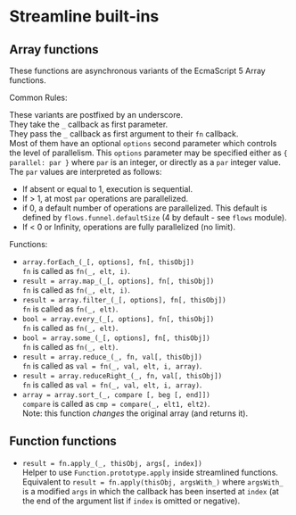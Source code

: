 
# Streamline built-ins
 
## Array functions  

These functions are asynchronous variants of the EcmaScript 5 Array functions.

Common Rules: 

These variants are postfixed by an underscore.  
They take the `_` callback as first parameter.  
They pass the `_` callback as first argument to their `fn` callback.  
Most of them have an optional `options` second parameter which controls the level of 
parallelism. This `options` parameter may be specified either as `{ parallel: par }` 
where `par` is an integer, or directly as a `par` integer value.  
The `par` values are interpreted as follows:

* If absent or equal to 1, execution is sequential.
* If > 1, at most `par` operations are parallelized.
* if 0, a default number of operations are parallelized. 
  This default is defined by `flows.funnel.defaultSize` (4 by default - see `flows` module).
* If < 0 or Infinity, operations are fully parallelized (no limit).

Functions:

* `array.forEach_(_[, options], fn[, thisObj])`  
  `fn` is called as `fn(_, elt, i)`.
* `result = array.map_(_[, options], fn[, thisObj])`  
  `fn` is called as `fn(_, elt, i)`.
* `result = array.filter_(_[, options], fn[, thisObj])`  
  `fn` is called as `fn(_, elt)`.
* `bool = array.every_(_[, options], fn[, thisObj])`  
  `fn` is called as `fn(_, elt)`.
* `bool = array.some_(_[, options], fn[, thisObj])`  
  `fn` is called as `fn(_, elt)`.
* `result = array.reduce_(_, fn, val[, thisObj])`  
  `fn` is called as `val = fn(_, val, elt, i, array)`.
* `result = array.reduceRight_(_, fn, val[, thisObj])`  
  `fn` is called as `val = fn(_, val, elt, i, array)`.
* `array = array.sort_(_, compare [, beg [, end]])`  
  `compare` is called as `cmp = compare(_, elt1, elt2)`.  
  Note: this function _changes_ the original array (and returns it).

## Function functions  

* `result = fn.apply_(_, thisObj, args[, index])`  
  Helper to use `Function.prototype.apply` inside streamlined functions.  
  Equivalent to `result = fn.apply(thisObj, argsWith_)` where `argsWith_` is 
  a modified `args` in which the callback has been inserted at `index` 
  (at the end of the argument list if `index` is omitted or negative).
